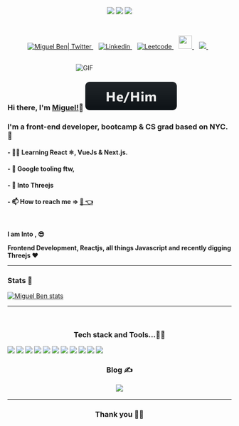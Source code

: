 
<!--
**migben/migben** is a ✨ _special_ ✨ repository because its `README.md` (this file) appears on your GitHub profile.

Here are some ideas to get you started:

- 🔭 I’m currently working on ...
- 🌱 I’m currently learning ...
- 👯 I’m looking to collaborate on ...
- 🤔 I’m looking for help with ...
- 💬 Ask me about ...
- 📫 How to reach me: ...
- 😄 Pronouns: ...
- ⚡ Fun fact: ...
-->


<p align="center">
  <img width="40" src="https://img.icons8.com/cotton/64/000000/star.png"/>
  <img width="50" src="https://github.githubassets.com/images/mona-whisper.gif" />
  <img width="40" src="https://img.icons8.com/cotton/64/000000/star.png"/>
</p> 


<br/>
<p align="center">
  <a href="https://twitter.com/SutzakuX">
    <img alt="Miguel Ben| Twitter" height="30px" src="https://img.icons8.com/color/48/000000/twitter-squared.png"/>
  </a>&nbsp;&nbsp;
  <a href="https://www.linkedin.com/in/miguelben/">
    <img alt="Linkedin" height="30px" src="https://img.icons8.com/color/64/000000/linkedin.png"/>
  </a>&nbsp;&nbsp;
  <a href="https://leetcode.com/migben/">
    <img alt="Leetcode" height="30px" src="https://img.icons8.com/ultraviolet/40/000000/code.png"/>
  </a>&nbsp;&nbsp;
  <a href="https://ko-fi.com/I2I3C8M5">
    <img height="30px" width="30" src="https://uploads-ssl.webflow.com/5c14e387dab576fe667689cf/5ca5bf1dff3c03fbf7cc9b3c_Kofi_logo_RGB_rounded-p-500.png"/>
  </a>&nbsp;&nbsp;
  <a href="https://dev.to/migben">
    <img height="30" src="https://raw.githubusercontent.com/WaylonWalker/WaylonWalker/main/icon/dev.png">
  </a>&nbsp;&nbsp;
</p>



<br />

<img align="right" height="auto" width="350px" alt="GIF" src="https://media0.giphy.com/media/du3J3cXyzhj75IOgvA/giphy.gif?cid=ecf05e47345b8db67ffc5ae993159c8eacb95ef4efad754a&rid=giphy.gif"/>
<br />

### Hi there, I'm [Miguel!](https://www.miguelben.dev):wave:  ![](https://github.com/MikeCodesDotNET/ColoredBadges/raw/master/svg/pronouns/hehim.svg?sanitize=true)

### I'm a front-end developer, bootcamp & CS grad based on NYC. 🗽 


#### - 🐱‍💻 Learning React ⚛, VueJs & Next.js.


#### - 🔭 Google tooling ftw, 

#### - 👾 Into Threejs

#### - 📫 How to reach me => [📨 👈](mailto:itsmigben@gmail.com) 

<br />

**I am Into , 😎**

**Frontend Development, Reactjs, all things Javascript and recently digging Threejs ❤️**
<br />

<hr />



<!-- 
TESTING
### Spotify Playing 🎧

[![Spotify](https://novatorem-migben.vercel.app/api/spotify)](https://open.spotify.com/user/mius00)



[![Spotify](https://novatorem-taupe-phi.vercel.app/api/spotify)](https://open.spotify.com/user/mius00)

[<img src="https://novatorem-taupe-phi.vercel.app/api/spotify" alt="migben Spotify Playing" width="350px" />](https://open.spotify.com/user/mius00) -->

### Stats 💯

 [![Miguel Ben stats](https://github-readme-stats-migben.vercel.app/api?username=migben&show_icons=true&theme=radical)](https://github.com/migben/github-readme-stats)

*************

<br />

<h3 align="center">Tech stack and Tools...🐱‍👤</h3>

<p align="center">

<!-- For more icons please follow  https://github.com/MikeCodesDotNET/ColoredBadges -->
  
  ![](https://img.shields.io/badge/HTML5-E34F26?style=for-the-badge&logo=html5&logoColor=white) 
![](https://img.shields.io/badge/CSS3-1572B6?style=for-the-badge&logo=css3&logoColor=white) 
![](https://img.shields.io/badge/JavaScript-F7DF1E?style=for-the-badge&logo=javascript&logoColor=black) 
![](https://img.shields.io/badge/TypeScript-3178C6?style=for-the-badge&logo=typescript&logoColor=black) 
![](https://img.shields.io/badge/React-20232A?style=for-the-badge&logo=react&logoColor=61DAFB) 
![](https://img.shields.io/badge/PostgreSQL-316192?style=for-the-badge&logo=postgresql&logoColor=white)
![](https://img.shields.io/badge/Bash-000000?style=for-the-badge&logo=gnu-bash&logoColor=white) 
![](https://img.shields.io/badge/Node.js-43853D?style=for-the-badge&logo=node.js&logoColor=white) 
![](https://img.shields.io/badge/Vuejs-4FC08D?style=for-the-badge&logo=vue.js&logoColor=white)
![](https://img.shields.io/badge/Next.js-000000?style=for-the-badge&logo=next.js&logoColor=white)
![](https://img.shields.io/badge/Jest-C21325?style=for-the-badge&logo=jest&logoColor=white)

<!--   <img src="https://github.com/MikeCodesDotNET/ColoredBadges/raw/master/svg/dev/languages/html.svg?sanitize=true" alt="html" style="vertical-align:top margin:6px 4px">
  <img src="https://github.com/MikeCodesDotNET/ColoredBadges/raw/master/svg/dev/languages/css3.svg" alt="html" style="vertical-align:top margin:6px 4px">
  
  <img src="https://github.com/MikeCodesDotNET/ColoredBadges/raw/master/svg/dev/languages/js.svg?sanitize=true" alt="js" style="vertical-align:top margin:6px 4px">
  <img src="https://github.com/MikeCodesDotNET/ColoredBadges/raw/master/svg/dev/languages/python.svg?sanitize=true" alt="python" style="vertical-align:top margin:6px 4px">
  <img src="https://github.com/MikeCodesDotNET/ColoredBadges/raw/master/svg/dev/frameworks/react.svg?sanitize=true" alt="react" style="vertical-align:top margin:6px 4px"">
  <img src="https://github.com/MikeCodesDotNET/ColoredBadges/raw/master/svg/dev/frameworks/vue.svg?sanitize=true" alt="vue" style="vertical-align:top margin:6px 4px">
  <img src="https://github.com/MikeCodesDotNET/ColoredBadges/raw/master/svg/dev/misc/chrome.svg?sanitize=true" alt="chrome" style="vertical-align:top margin:6px 4px">
  <img src="https://github.com/MikeCodesDotNET/ColoredBadges/raw/master/svg/dev/services/npm.svg?sanitize=true" alt="npm" style="vertical-align:top margin:6px 4px">
  <img src="https://github.com/MikeCodesDotNET/ColoredBadges/raw/master/svg/dev/tools/bash.svg?sanitize=true" alt="bash" style="vertical-align:top margin:6px 4px">
  <img src="https://github.com/MikeCodesDotNET/ColoredBadges/raw/master/svg/dev/tools/visualstudio_code.svg?sanitize=true" alt="vscode" style="vertical-align:top margin:6px 4px">
    <img src="https://github.com/MikeCodesDotNET/ColoredBadges/raw/master/svg/dev/services/leetcode.svg" alt="vscode" style="vertical-align:top margin:6px 4px">

 -->
</p>

<h3 align="center"> Blog ✍</h3>

<p align="center">
  <a href="https://dev.to/migben">
<!--     <img src="https://github.com/MikeCodesDotNET/ColoredBadges/raw/master/svg/blogs/devto.svg?sanitize=true">  -->
    <img src="https://img.shields.io/badge/Dev.to-632CA6?style=for-the-badge&logo=dev.to&logoColor=black)" >
  </a>
</p>


***********************************

<h3 align="center"> Thank you 👋🐸</h3>




  


